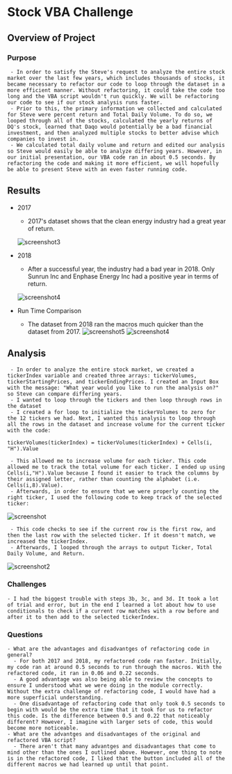 
# Stock VBA Challenge

## Overview of Project

### Purpose

     - In order to satisfy the Steve's request to analyze the entire stock market over the last few years, which includes thousands of stocks, it became necessary to refactor our code to loop through the dataset in a more efficient manner. Without refactoring, it could take the code too long and the VBA script wouldn't run quickly. We will be refactoring our code to see if our stock analysis runs faster.
     - Prior to this, the primary information we collected and calculated for Steve were percent return and Total Daily Volume. To do so, we looped through all of the stocks, calculated the yearly returns of DQ's stock, learned that Daqo would potentially be a bad financial investment, and then analyzed multiple stocks to better advise which companies to invest in.
     - We calculated total daily volume and return and edited our analysis so Steve would easily be able to analyze differing years. However, in our initial presentation, our VBA code ran in about 0.5 seconds. By refactoring the code and making it more efficient, we will hopefully be able to present Steve with an even faster running code.

## Results

-  2017
      -  2017's dataset shows that the clean energy industry had a great year of return.
  
    ![screenshot3](https://user-images.githubusercontent.com/102992388/174891639-e94b0902-20b1-4963-832f-541d9d1db962.png)

- 2018
  
    - After a successful year, the industry had a bad year in 2018. Only Sunrun Inc and Enphase Energy Inc had a positive year in terms of return.
  
    ![screenshot4](https://user-images.githubusercontent.com/102992388/174891776-f7ff338d-8117-4495-92b2-3ac3a31a65c4.png)

- Run Time Comparison
  - The dataset from 2018 ran the macros much quicker than the dataset from 2017. 
    ![screenshot5](https://user-images.githubusercontent.com/102992388/174893378-8fe44508-98a4-4109-b0f1-5edb8bede590.png)
    ![screenshot4](https://user-images.githubusercontent.com/102992388/174893234-8660732c-ff82-4656-87c9-217cd05346e0.png)


## Analysis


     - In order to analyze the entire stock market, we created a tickerIndex variable and created three arrays: tickerVolumes, tickerStartingPrices, and tickerEndingPrices. I created an Input Box with the message: "What year would you like to run the analysis on?" so Steve can compare differing years.
     - I wanted to loop through the tickers and then loop through rows in the dataset
     - I created a for loop to initialize the tickerVolumes to zero for the 12 tickers we had. Next, I wanted this analysis to loop through all the rows in the dataset and increase volume for the current ticker with the code: 

``` 
tickerVolumes(tickerIndex) = tickerVolumes(tickerIndex) + Cells(i, "H").Value
```  
     
     - This allowed me to increase volume for each ticker. This code allowed me to track the total volume for each ticker. I ended up using Cells(i,"H").Value because I found it easier to track the columns by their assigned letter, rather than counting the alphabet (i.e. Cells(i,8).Value).
     - Afterwards, in order to ensure that we were properly counting the right ticker, I used the following code to keep track of the selected ticker:
 
   ![screenshot](https://user-images.githubusercontent.com/102992388/174883523-c643d2d0-3869-4b20-9859-bf6c033c7d3f.png)

     - This code checks to see if the current row is the first row, and then the last row with the selected ticker. If it doesn't match, we increased the tickerIndex.
     - Afterwards, I looped through the arrays to output Ticker, Total Daily Volume, and Return.
  
   ![screenshot2](https://user-images.githubusercontent.com/102992388/174884105-3625e034-f44e-4dc5-853f-9f5d94004d8f.png)

    
### Challenges 

    - I had the biggest trouble with steps 3b, 3c, and 3d. It took a lot of trial and error, but in the end I learned a lot about how to use conditionals to check if a current row matches with a row before and after it to then add to the selected tickerIndex.
  
### Questions
    - What are the advantages and disadvantges of refactoring code in general?
      - For both 2017 and 2018, my refactored code ran faster. Initially, my code ran at around 0.5 seconds to run through the macros. With the refactored code, it ran in 0.06 and 0.22 seconds.
      - A good advantage was also being able to review the concepts to ensure I understood what we were doing in the module correctly. Without the extra challenge of refactoring code, I would have had a more superficial understanding.
      - One disadvantage of refactoring code that only took 0.5 seconds to begin with would be the extra time that it took for us to refactor this code. Is the difference between 0.5 and 0.22 that noticeably different? However, I imagine with larger sets of code, this would become more noticeable.
    - What are the advantges and disadvantages of the original and refactored VBA script?
      - There aren't that many advantges and disadvantages that come to mind other than the ones I outlined above. However, one thing to note is in the refactored code, I liked that the button included all of the different macros we had learned up until that point. 
